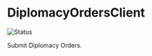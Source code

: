 # DiplomacyOrdersClient
![Status](https://github.com/DiamondPG/DiplomacyOrdersClient/actions/workflows/dotnet.yml/badge.svg)

Submit Diplomacy Orders.
